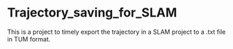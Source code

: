 # Trajectory_saving_for_SLAM
This is a project to timely export the trajectory in a SLAM project to a .txt file in TUM format.
